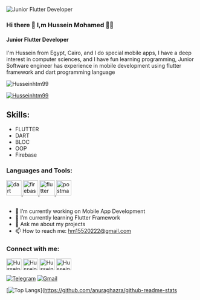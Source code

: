 ![Junior Flutter Developer](https://github.com/Husseinhtm99/Husseinhtm99/blob/main/Image1.png)


### Hi there 👋 I,m Hussein Mohamed 👨‍💻
#### Junior Flutter Developer
I'm Hussein from Egypt, Cairo, and I do special mobile apps, I have a deep interest in computer sciences, and I have fun learning programming, Junior Software engineer has experience in mobile development using flutter framework and dart programming language

<p align="left"> <img src="https://komarev.com/ghpvc/?username=Husseinhtm99&label=Profile%20views&color=0e75b6&style=flat" alt="Husseinhtm99" /> </p>

<p align="left"> <a href="https://github.com/ryo-ma/github-profile-trophy"><img src="https://github-profile-trophy.vercel.app/?username=Husseinhtm99" alt="Husseinhtm99" /></a> </p>

## Skills:  
* FLUTTER
* DART
* BLOC 
* OOP
* Firebase


<h3 align="left">Languages and Tools:</h3>
 </a> <a href="https://dart.dev" target="_blank" rel="noreferrer"> <img src="https://www.vectorlogo.zone/logos/dartlang/dartlang-icon.svg" alt="dart" width="40" height="40"/> </a> <a href="https://firebase.google.com/" target="_blank" rel="noreferrer"> <img src="https://www.vectorlogo.zone/logos/firebase/firebase-icon.svg" alt="firebase" width="40" height="40"/> </a> <a href="https://flutter.dev" target="_blank" rel="noreferrer"> <img src="https://www.vectorlogo.zone/logos/flutterio/flutterio-icon.svg" alt="flutter" width="40" height="40"/>  </a> <a href="https://postman.com" target="_blank" rel="noreferrer"> <img src="https://www.vectorlogo.zone/logos/getpostman/getpostman-icon.svg" alt="postman" width="40" height="40"/></a>

## 
- 🔭 I’m currently working on Mobile App Development 
- 🌱 I’m currently learning Flutter Framework 
- 💬 Ask me about my projects 
- 📫 How to reach me:  hm15520222@gmail.com 

<h3 align="left">Connect with me:</h3>
<p align="left">
<a href="https://twitter.com/Hussein93621667" target="blank"><img align="center" src="https://raw.githubusercontent.com/rahuldkjain/github-profile-readme-generator/master/src/images/icons/Social/twitter.svg" alt="Hussein_Mohamed" height="30" width="40" /></a>
<a href="https://www.linkedin.com/in/hussein99" target="blank"><img align="center" src="https://raw.githubusercontent.com/rahuldkjain/github-profile-readme-generator/master/src/images/icons/Social/linked-in-alt.svg" alt="Hussein_Mohamed" height="30" width="40" /></a>
<a href="https://www.facebook.com/Hussein.M.A.99" target="blank"><img align="center" src="https://raw.githubusercontent.com/rahuldkjain/github-profile-readme-generator/master/src/images/icons/Social/facebook.svg" alt="Hussein_Mohamed" height="30" width="40" /></a>
<a href="https://www.instagram.com/husseinhtm" target="blank"><img align="center" src="https://raw.githubusercontent.com/rahuldkjain/github-profile-readme-generator/master/src/images/icons/Social/instagram.svg" alt="Hussein_Mohamed" height="30" width="40" /></a>
</p>

[![Telegram](https://img.shields.io/badge/-TELEGRAM-2CA5E0?style=for-the-badge&logo=telegram&logoColor=white)](https://web.telegram.org/z/)
[![Gmail](https://img.shields.io/badge/-GMAIL-D14836?style=for-the-badge&logo=gmail&logoColor=white)](mailto:hm15520222@gmail.com)









[![Top Langs](https://github-readme-stats.vercel.app/api/top-langs/?username=Husseinhtm99&layout=compact&theme=noctis_minimus)](https://github.com/anuraghazra/github-readme-stats


